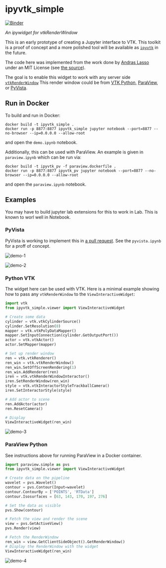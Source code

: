 # ipyvtk_simple

[![Binder](https://mybinder.org/badge_logo.svg)](https://mybinder.org/v2/gh/Kitware/ipyvtk-simple/master)

*An ipywidget for vtkRenderWindow*

This is an early prototype of creating a Jupyter interface to VTK. This toolkit
is a proof of concept and a more polished tool will be available as
[`ipyvtk`](https://github.com/Kitware/ipyvtk) in the future.

The code here was implemented from the work done by [Andras Lasso](https://github.com/lassoan)
under an MIT License (see [the source](https://github.com/Slicer/SlicerJupyter/blob/master/JupyterNotebooks/JupyterNotebooksLib/interactive_view_widget.py)).

The goal is to enable this widget to work with any server side
[`vtkRenderWindow`](https://vtk.org/doc/nightly/html/classvtkRenderWindow.html)
This render window could be from [VTK Python](https://vtk.org/),
[ParaView](https://www.paraview.org/), or [PyVista](https://www.pyvista.org/).

## Run in Docker

To build and run in Docker:

```
docker build -t ipyvtk_simple .
docker run -p 8877:8877 ipyvtk_simple jupyter notebook --port=8877 --no-browser --ip=0.0.0.0 --allow-root
```

and open the `demo.ipynb` notebook.

Additionally, this can be used with ParaView. An example is given in
`paraview.ipynb` which can be run via:

```
docker build -t ipyvtk_pv -f paraview.dockerfile .
docker run -p 8877:8877 ipyvtk_pv jupyter notebook --port=8877 --no-browser --ip=0.0.0.0 --allow-root
```

and open the `paraview.ipynb` notebook.

## Examples

You may have to build jupyter lab extensions for this to work in Lab. This is
known to worl well in Notebook.


### PyVista

PyVista is working to implement this in [a pull request](https://github.com/pyvista/pyvista/pull/824).
See the `pyvista.ipynb` for a proff of concept.


![demo-1](https://raw.githubusercontent.com/Kitware/ipyvtk-simple/master/assets/demo-1.gif)

![demo-2](https://raw.githubusercontent.com/Kitware/ipyvtk-simple/master/assets/demo-2.gif)


### Python VTK

The widget here can be used with VTK. Here is a minimal example showing how
to pass any `vtkRenderWindow` to the `ViewInteractiveWidget`:

```py
import vtk
from ipyvtk_simple.viewer import ViewInteractiveWidget

# Create some data
cylinder = vtk.vtkCylinderSource()
cylinder.SetResolution(8)
mapper = vtk.vtkPolyDataMapper()
mapper.SetInputConnection(cylinder.GetOutputPort())
actor = vtk.vtkActor()
actor.SetMapper(mapper)

# Set up render window
ren = vtk.vtkRenderer()
ren_win = vtk.vtkRenderWindow()
ren_win.SetOffScreenRendering(1)
ren_win.AddRenderer(ren)
iren = vtk.vtkRenderWindowInteractor()
iren.SetRenderWindow(ren_win)
style = vtk.vtkInteractorStyleTrackballCamera()
iren.SetInteractorStyle(style)

# Add actor to scene
ren.AddActor(actor)
ren.ResetCamera()

# Display
ViewInteractiveWidget(ren_win)
```

![demo-3](https://raw.githubusercontent.com/Kitware/ipyvtk-simple/master/assets/demo-3.gif)


### ParaView Python

See instructions above for running ParaView in a Docker container.

```py
import paraview.simple as pvs
from ipyvtk_simple.viewer import ViewInteractiveWidget

# Create data on the pipeline
wavelet = pvs.Wavelet()
contour = pvs.Contour(Input=wavelet)
contour.ContourBy = ['POINTS', 'RTData']
contour.Isosurfaces = [63, 143, 170, 197, 276]

# Set the data as visible
pvs.Show(contour)

# Fetch the view and render the scene
view = pvs.GetActiveView()
pvs.Render(view)

# Fetch the RenderWindow
ren_win = view.GetClientSideObject().GetRenderWindow()
# Display the RenderWindow with the widget
ViewInteractiveWidget(ren_win)
```

![demo-4](https://raw.githubusercontent.com/Kitware/ipyvtk-simple/master/assets/demo-4.gif)
